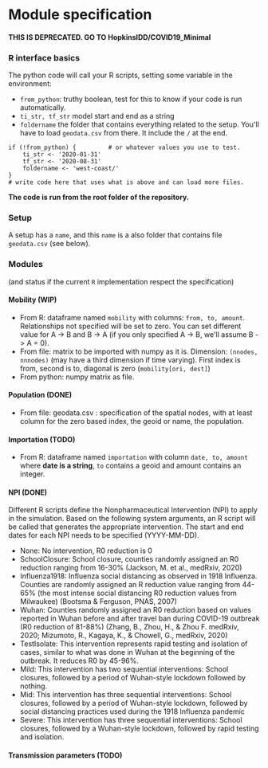 # Module specification

#### THIS IS DEPRECATED. GO TO HopkinsIDD/COVID19\_Minimal

### R interface basics

The python code will call your R scripts, setting some variable in the environment:

* `from_python`: truthy boolean, test for this to know if your code is run automatically.
* `ti_str, tf_str` model start and end as a string
* `foldername` the folder that contains everything related to the setup. You'll have to load `geodata.csv` from there. It include the `/` at the end.

```
if (!from_python) {         # or whatever values you use to test.
    ti_str <- '2020-01-31'
    tf_str <- '2020-08-31'
    foldername <- 'west-coast/'      
}
# write code here that uses what is above and can load more files.
```

**The code is run from the root folder of the repository.**

### Setup

A setup has a `name`, and this `name` is a also folder that contains file `geodata.csv` (see below).

### Modules

(and status if the current `R` implementation respect the specification)

#### Mobility (WIP)

* From R: dataframe named `mobility` with columns: `from, to, amount`. Relationships not specified will be set to zero. You can set different value for A -> B and B -> A (if you only specified A -> B, we'll assume B -> A = 0).
* From file: matrix to be imported with numpy as it is. Dimension: `(nnodes, nnnodes)` (may have a third dimension if time varying). First index is from, second is to, diagonal is zero (`mobility[ori, dest]`)
* From python: numpy matrix as file.

#### Population (DONE)

* From file: geodata.csv : specification of the spatial nodes, with at least column for the zero based index, the geoid or name, the population.

#### Importation (TODO)

* From R: dataframe named `importation` with column `date, to, amount` where **date is a string**, `to` contains a geoid and amount contains an integer.

#### NPI (DONE)

Different R scripts define the Nonpharmaceutical Intervention (NPI) to apply in the simulation. Based on the following system arguments, an R script will be called that generates the appropriate intervention. The start and end dates for each NPI needs to be specified (YYYY-MM-DD).

* None: No intervention, R0 reduction is 0
* SchoolClosure: School closure, counties randomly assigned an R0 reduction ranging from 16-30% (Jackson, M. et al., medRxiv, 2020)
* Influenza1918: Influenza social distancing as observed in 1918 Influenza. Counties are randomly assigned an R reduction value ranging from 44-65% (the most intense social distancing R0 reduction values from Milwaukee) (Bootsma & Ferguson, PNAS, 2007)
* Wuhan: Counties randomly assigned an R0 reduction based on values reported in Wuhan before and after travel ban during COVID-19 outbreak (R0 reduction of 81-88%) (Zhang, B., Zhou, H., & Zhou F. medRxiv, 2020; Mizumoto, R., Kagaya, K., & Chowell, G., medRxiv, 2020)
* TestIsolate: This intervention represents rapid testing and isolation of cases, similar to what was done in Wuhan at the beginning of the outbreak. It reduces R0 by 45-96%.
* Mild: This intervention has two sequential interventions: School closures, followed by a period of Wuhan-style lockdown followed by nothing.
* Mid: This intervention has three sequential interventions: School closures, followed by a period of Wuhan-style lockdown, followed by social distancing practices used during the 1918 Influenza pandemic
* Severe: This intervention has three sequential interventions: School closures, followed by a Wuhan-style lockdown, followed by rapid testing and isolation.

#### Transmission parameters (TODO)
